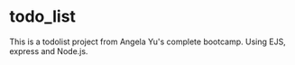 # todo_list
This is a todolist project from Angela Yu's complete bootcamp. Using EJS, express and Node.js.
